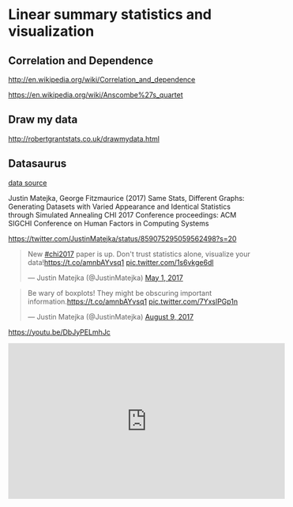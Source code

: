 
# Linear summary statistics and visualization

## Correlation and Dependence

http://en.wikipedia.org/wiki/Correlation_and_dependence

https://en.wikipedia.org/wiki/Anscombe%27s_quartet

## Draw my data

http://robertgrantstats.co.uk/drawmydata.html

## Datasaurus

[data source](https://www.autodeskresearch.com/publications/samestats)

Justin Matejka, George Fitzmaurice (2017)
Same Stats, Different Graphs: Generating Datasets with Varied Appearance and Identical Statistics through Simulated Annealing
CHI 2017 Conference proceedings:
ACM SIGCHI Conference on Human Factors in Computing Systems


https://twitter.com/JustinMatejka/status/859075295059562498?s=20

<blockquote class="twitter-tweet"><p lang="en" dir="ltr">New <a href="https://twitter.com/hashtag/chi2017?src=hash&amp;ref_src=twsrc%5Etfw">#chi2017</a> paper is up. Don&#39;t trust statistics alone, visualize your data!<a href="https://t.co/amnbAYvsq1">https://t.co/amnbAYvsq1</a> <a href="https://t.co/1s6vkge6dl">pic.twitter.com/1s6vkge6dl</a></p>&mdash; Justin Matejka (@JustinMatejka) <a href="https://twitter.com/JustinMatejka/status/859075295059562498?ref_src=twsrc%5Etfw">May 1, 2017</a></blockquote> <script async src="https://platform.twitter.com/widgets.js" charset="utf-8"></script>

<blockquote class="twitter-tweet"><p lang="en" dir="ltr">Be wary of boxplots! They might be obscuring important information.<a href="https://t.co/amnbAYvsq1">https://t.co/amnbAYvsq1</a> <a href="https://t.co/7YxslPGp1n">pic.twitter.com/7YxslPGp1n</a></p>&mdash; Justin Matejka (@JustinMatejka) <a href="https://twitter.com/JustinMatejka/status/895361379825332225?ref_src=twsrc%5Etfw">August 9, 2017</a></blockquote> <script async src="https://platform.twitter.com/widgets.js" charset="utf-8"></script>

https://youtu.be/DbJyPELmhJc

<iframe width="560" height="315" src="https://www.youtube.com/embed/DbJyPELmhJc" frameborder="0" allow="accelerometer; autoplay; encrypted-media; gyroscope; picture-in-picture" allowfullscreen></iframe>